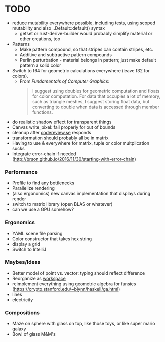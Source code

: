 # TODO

- reduce mutability everywhere possible, including tests, using scoped mutability and also ..Default::default() syntax
  - getset or rust-derive-builder would probably simplify material or other creations, too
- Patterns
  - Make pattern compound, so that stripes can contain stripes, etc.
  - Additive and subtractive pattern compounds
  - Perlin perturbation - material belongs in pattern; just make default pattern a solid color
- Switch to f64 for geometric calculations everywhere (leave f32 for colors).
  - From _Fundamentals of Computer Graphics_:
    > I suggest using doubles for geometric computation and floats for color computation. For data that occupies a lot of memory, such as triangle meshes, I suggest storing float data, but converting to double when data is accessed through member functions.
- do realistic shadow effect for transparent things
- Canvas write_pixel: fail properly for out of bounds
- cleanup after [codereview.se](https://codereview.stackexchange.com/questions/236895/color-and-canvas-implementations-in-rust-for-ray-tracer-challenge) responds
- transformation should probably all be in matrix
- Having to use & everywhere for matrix, tuple or color multplication sucks
- Integrate error-chain if needed (http://brson.github.io/2016/11/30/starting-with-error-chain)

### Performance

- Profile to find any bottlenecks
- Parallelize rendering
- (also ergonomics) new canvas implementation that displays during render
- switch to matrix library (open BLAS or whatever)
- can we use a GPU somehow?

### Ergonomics

- YAML scene file parsing
- Color constructor that takes hex string
- display a grid
- Switch to IntelliJ

### Maybes/Ideas

- Better model of point vs. vector: typing should reflect difference
- Reorganize as [workspace](https://doc.rust-lang.org/cargo/reference/manifest.html#the-workspace-section)
- reimplement everything using geometric algebra for funsies (https://crypto.stanford.edu/~blynn/haskell/ga.html)
- lines
- electricity

### Compositions

- Maze on sphere with glass on top, like those toys, or like super mario galaxy
- Bowl of glass M&M's
